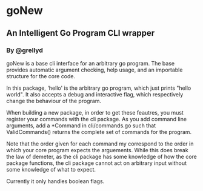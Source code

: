 # goNew
## An Intelligent Go Program CLI wrapper
### By @grellyd

goNew is a base cli interface for an arbitrary go program. The base provides automatic argument checking, help usage, and an importable structure for the core code. 

In this package, 'hello' is the arbitrary go program, which just prints "hello world". It also accepts a debug and interactive flag, which respectively change the behaviour of the program.

When building a new package, in order to get these feautres, you must register your commands with the cli package. As you add command line arguments, add a *Command in cli/commands.go such that ValidCommands() returns the complete set of commands for the program.

Note that the order given for each command my correspond to the order in which your core program expects the arguements. While this does break the law of demeter, as the cli package has some knowledge of how the core package functions, the cli package cannot act on arbitrary input without some knowledge of what to expect.

Currently it only handles boolean flags.
